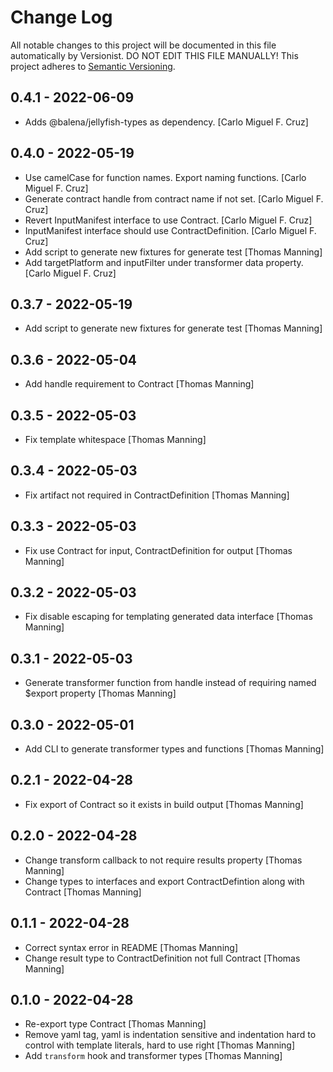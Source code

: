 # Change Log

All notable changes to this project will be documented in this file
automatically by Versionist. DO NOT EDIT THIS FILE MANUALLY!
This project adheres to [Semantic Versioning](http://semver.org/).

## 0.4.1 - 2022-06-09

* Adds @balena/jellyfish-types as dependency. [Carlo Miguel F. Cruz]

## 0.4.0 - 2022-05-19

* Use camelCase for function names. Export naming functions. [Carlo Miguel F. Cruz]
* Generate contract handle from contract name if not set. [Carlo Miguel F. Cruz]
* Revert InputManifest interface to use Contract. [Carlo Miguel F. Cruz]
* InputManifest interface should use ContractDefinition. [Carlo Miguel F. Cruz]
* Add script to generate new fixtures for generate test [Thomas Manning]
* Add targetPlatform and inputFilter under transformer data property. [Carlo Miguel F. Cruz]

## 0.3.7 - 2022-05-19

* Add script to generate new fixtures for generate test [Thomas Manning]

## 0.3.6 - 2022-05-04

* Add handle requirement to Contract [Thomas Manning]

## 0.3.5 - 2022-05-03

* Fix template whitespace [Thomas Manning]

## 0.3.4 - 2022-05-03

* Fix artifact not required in ContractDefinition [Thomas Manning]

## 0.3.3 - 2022-05-03

* Fix use Contract for input, ContractDefinition for output [Thomas Manning]

## 0.3.2 - 2022-05-03

* Fix disable escaping for templating generated data interface [Thomas Manning]

## 0.3.1 - 2022-05-03

* Generate transformer function from handle instead of requiring named $export property [Thomas Manning]

## 0.3.0 - 2022-05-01

* Add CLI to generate transformer types and functions [Thomas Manning]

## 0.2.1 - 2022-04-28

* Fix export of Contract so it exists in build output [Thomas Manning]

## 0.2.0 - 2022-04-28

* Change transform callback to not require results property [Thomas Manning]
* Change types to interfaces and export ContractDefintion along with Contract [Thomas Manning]

## 0.1.1 - 2022-04-28

* Correct syntax error in README [Thomas Manning]
* Change result type to ContractDefinition not full Contract [Thomas Manning]

## 0.1.0 - 2022-04-28

* Re-export type Contract [Thomas Manning]
* Remove yaml tag, yaml is indentation sensitive and indentation hard to control with template literals, hard to use right [Thomas Manning]
* Add `transform` hook and transformer types [Thomas Manning]
